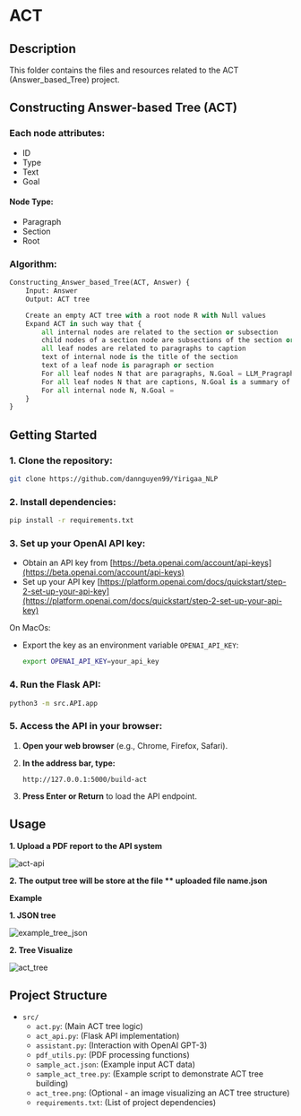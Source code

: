 # ACT

## Description
This folder contains the files and resources related to the ACT (Answer_based_Tree) project.


## Constructing Answer-based Tree (ACT)

### Each node attributes:
- ID
- Type
- Text
- Goal

#### Node Type:
- Paragraph
- Section
- Root

### Algorithm:
```python
Constructing_Answer_based_Tree(ACT, Answer) {
    Input: Answer
    Output: ACT tree

    Create an empty ACT tree with a root node R with Null values
    Expand ACT in such way that {
        all internal nodes are related to the section or subsection
        child nodes of a section node are subsections of the section or are paragraphs or captions in that section related to the section
        all leaf nodes are related to paragraphs to caption
        text of internal node is the title of the section
        text of a leaf node is paragraph or section
        For all leaf nodes N that are paragraphs, N.Goal = LLM_Pragraph_Main_Goal(N.Text)
        For all leaf nodes N that are captions, N.Goal is a summary of the caption
        For all internal node N, N.Goal =
    }
}
```

## Getting Started

### 1. Clone the repository:
   ```bash
   git clone https://github.com/dannguyen99/Yirigaa_NLP
   ```

### 2. **Install dependencies:**
   ```bash
   pip install -r requirements.txt
   ```

### 3. Set up your OpenAI API key:
   * Obtain an API key from [https://beta.openai.com/account/api-keys](https://beta.openai.com/account/api-keys)
   * Set up your API key [https://platform.openai.com/docs/quickstart/step-2-set-up-your-api-key](https://platform.openai.com/docs/quickstart/step-2-set-up-your-api-key)

   On MacOs:

   * Export the key as an environment variable `OPENAI_API_KEY`:

     ```bash
     export OPENAI_API_KEY=your_api_key
     ```

### 4. Run the Flask API:
   ```bash
   python3 -m src.API.app
   ```

### 5. Access the API in your browser:

1. **Open your web browser** (e.g., Chrome, Firefox, Safari).

2. **In the address bar, type:**
   ```
   http://127.0.0.1:5000/build-act
   ```

3. **Press Enter or Return** to load the API endpoint.

## Usage

**1. Upload a PDF report to the API system**

![act-api](/img/build_act_api.png "ACT interface")

**2. The output tree will be store at the file ** uploaded file name.json**

**Example**

**1. JSON tree**

![example_tree_json](/img/example_tree_json.png "Example JSON tree")

**2. Tree Visualize**

![act_tree](/img/act_tree.png "Samle ACT tree")

## Project Structure

* `src/`
   * `act.py`: (Main ACT tree logic)
   * `act_api.py`:  (Flask API implementation)
   * `assistant.py`: (Interaction with OpenAI GPT-3)
   * `pdf_utils.py`:  (PDF processing functions)
   * `sample_act.json`: (Example input ACT data)
   * `sample_act_tree.py`: (Example script to demonstrate ACT tree building)
   * `act_tree.png`: (Optional - an image visualizing an ACT tree structure)
   * `requirements.txt`: (List of project dependencies)